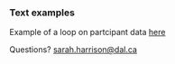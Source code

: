 ### Text examples
Example of a loop on partcipant data [here](loop.md)

Questions? [sarah.harrison@dal.ca](mailto:sarah.harrison@dal.ca)
